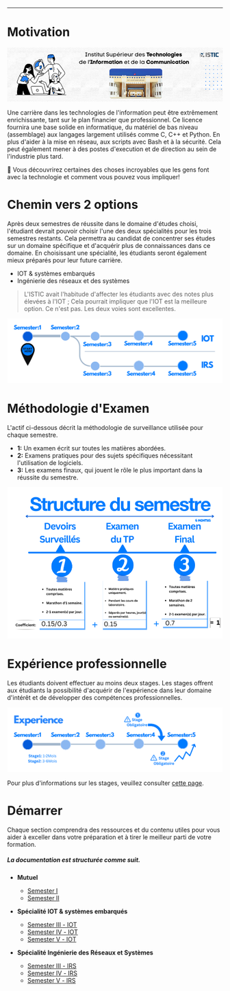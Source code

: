 
---

# Motivation

![BRANCH_INSIGHT](FrenchAssets/welcome.png)

Une carrière dans les technologies de l'information peut être extrêmement enrichissante, tant sur le plan financier que professionnel. Ce licence fournira une base solide en informatique, du matériel de bas niveau (assemblage) aux langages largement utilisés comme C, C++ et Python. En plus d'aider à la mise en réseau, aux scripts avec Bash et à la sécurité. Cela peut également mener à des postes d'execution et de direction au sein de l'industrie plus tard.


🎯 Vous découvrirez certaines des choses incroyables que les gens font avec la technologie et comment vous pouvez vous impliquer!



# Chemin vers 2 options
Après deux semestres de réussite dans le domaine d'études choisi, l'étudiant devrait pouvoir choisir l'une des deux spécialités pour les trois semestres restants. Cela permettra au candidat de concentrer ses études sur un domaine spécifique et d'acquérir plus de connaissances dans ce domaine. En choisissant une spécialité, les étudiants seront également mieux préparés pour leur future carrière.

- IOT & systèmes embarqués
- Ingénierie des réseaux et des systèmes

> L'ISTIC avait l'habitude d'affecter les étudiants avec des notes plus élevées à l'IOT ; Cela pourrait impliquer que l'IOT est la meilleure option. Ce n'est pas. Les deux voies sont excellentes.

![DesignsLoading](../images/edit0.png)

# Méthodologie d'Examen
L'actif ci-dessous décrit la méthodologie de surveillance utilisée pour chaque semestre.
- **1:** Un examen écrit sur toutes les matières abordées.
- **2:** Examens pratiques pour des sujets spécifiques nécessitant l'utilisation de logiciels.
- **3:** Les examens finaux, qui jouent le rôle le plus important dans la réussite du semestre.

![DesignsLoading](FrenchAssets/frstructure.png)

# Expérience professionnelle
Les étudiants doivent effectuer au moins deux stages. Les stages offrent aux étudiants la possibilité d'acquérir de l'expérience dans leur domaine d'intérêt et de développer des compétences professionnelles. 

![DesignsLoading](FrenchAssets/exp.png)

Pour plus d'informations sur les stages, veuillez consulter [cette page](fr/intern.md).

# Démarrer

Chaque section comprendra des ressources et du contenu utiles pour vous aider à exceller dans votre préparation et à tirer le meilleur parti de votre formation.

##### La documentation est structurée comme suit.
- **Mutuel**
  - [Semester Ⅰ](fr/Semester1/1.md )
  - [Semester Ⅱ](fr/Semester2/2.md)
 
- **Spécialité IOT & systèmes embarqués**
  - [Semester Ⅲ - IOT](fr/Semester3-IOT/3.md)
  - [Semester Ⅳ - IOT](fr/Semester4-IOT/4.md)
  - [Semester Ⅴ - IOT](fr/Semester5-IOT/5.md)
- **Spécialité Ingénierie des Réseaux et Systèmes** 
  - [Semester Ⅲ - IRS](fr/Semester3-IRS/3.md)
  - [Semester Ⅳ - IRS](fr/Semester4-IRS/4.md)
  - [Semester Ⅴ - IRS](fr/Semester5-IRS/5.md)





